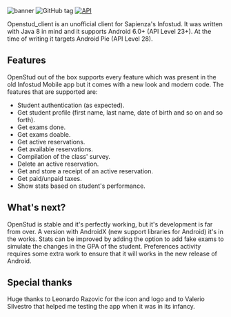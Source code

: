 ![banner](https://user-images.githubusercontent.com/8293810/46977822-72575800-d0cd-11e8-90d9-6132083a0c33.png)
![GitHub tag](https://img.shields.io/github/tag/expressjs/express.svg)
[![API](https://img.shields.io/badge/API-28%2B-green.svg?style=flat)](https://android-arsenal.com/api?level=8)

Openstud_client is an unofficial client for Sapienza's Infostud.
It was written with Java 8 in mind and it supports Android 6.0+ (API Level 23+).
At the time of writing it targets Android Pie (API Level 28).

## Features
OpenStud out of the box supports every feature which was present in the old Infostud Mobile app but it comes with a new look and modern code.
The features that are supported are:
- Student authentication (as expected).
- Get student profile (first name, last name, date of birth and so on and so forth).
- Get exams done.
- Get exams doable.
- Get active reservations.
- Get available reservations.
- Compilation of the class' survey.
- Delete an active reservation.
- Get and store a receipt of an active reservation.
- Get paid/unpaid taxes.
- Show stats based on student's performance.

## What's next?
OpenStud is stable and it's perfectly working, but it's development is far from over.
A version with AndroidX (new support libraries for Android) it's in the works.
Stats can be improved by adding the option to add fake exams to simulate the changes in the GPA of the student.
Preferences activity requires some extra work to ensure that it will works in the new release of Android.

## Special thanks
Huge thanks to Leonardo Razovic for the icon and logo and to Valerio Silvestro that helped me testing the app when it was in its infancy.